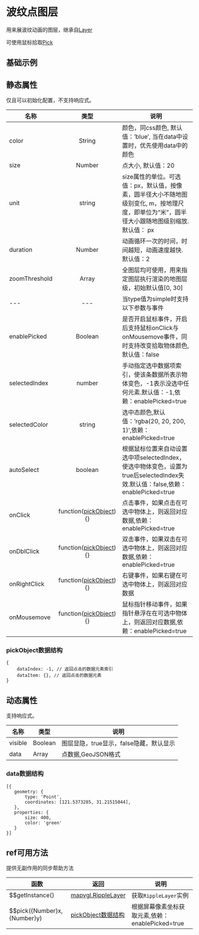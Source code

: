 # 波纹点图层
用来展波纹动画的图层，继承自[Layer](https://mapv.baidu.com/gl/docs/Layer.html)

可使用鼠标拾取[Pick](https://mapv.baidu.com/gl/docs/Pick.html)

## 基础示例

<vuep template="#example"></vuep>

<script v-pre type="text/x-template" id="example">

  <template>
    <div class="bmap-page-container">
      <el-bmap vid="bmapDemo" :zoom="zoom" :center="center" class="bmap-demo">
        <el-bmapv-view>
            <el-bmapv-ripple-layer :size="size" :color="color" :data="data"></el-bmapv-ripple-layer>
        </el-bmapv-view>
      </el-bmap>
    </div>
  </template>

  <style>
    .bmap-demo {
      height: 300px;
    }
  </style>

  <script>
  
    module.exports = {
      name: 'bmap-page',
      data() {
        
        return {
          count: 1,
          zoom: 14,
          center: [121.5273285, 31.21515044],
          color: '#ffffff',
          size: 100,
          data: [{
              geometry: {
                  type: 'Point',
                  coordinates: [121.5273285, 31.21515044],
              },
              properties: {
                size: 300,
                color: 'red'
              }
              },{
              geometry: {
                  type: 'Point',
                  coordinates: [121.5373285, 31.21515044],
              },
              properties: {
                  size: 400,
                  color: 'green'
              }
          },{
             geometry: {
                 type: 'Point',
                 coordinates: [121.5573285, 31.21515044],
             },
             properties: {
             }
         }]
        };
      },
      mounted(){
      },
      methods: {
      }
    };
  </script>

</script>


## 静态属性
仅且可以初始化配置，不支持响应式。

名称 | 类型 | 说明
---|:---:|---
color | String | 颜色，同css颜色, 默认值：’blue’, 当在data中设置时，优先使用data中的颜色
size | Number | 点大小, 默认值：20
unit | string | size属性的单位。可选值：px，默认值，按像素，圆半径大小不随地图级别变化, m，按地理尺度，即单位为“米”，圆半径大小跟随地图级别缩放. 默认值： px
duration | Number | 动画循环一次的时间，时间越短，动画速度越快. 默认值：2
zoomThreshold | Array | 全图层均可使用，用来指定图层执行渲染的地图层级，初始默认值[0, 30]
---|---|当type值为simple时支持以下参数与事件
enablePicked | Boolean | 是否开启鼠标事件，开启后支持鼠标onClick与onMousemove事件，同时支持改变拾取物体颜色,默认值：false
selectedIndex | number | 手动指定选中数据项索引，使该条数据所表示物体变色，-1表示没选中任何元素.默认值：-1,依赖：enablePicked=true
selectedColor | string | 选中态颜色,默认值：’rgba(20, 20, 200, 1)’,依赖：enablePicked=true
autoSelect | boolean | 根据鼠标位置来自动设置选中项selectedIndex，使选中物体变色，设置为true后selectedIndex失效.默认值：false,依赖：enablePicked=true
onClick | function([pickObject](#pickObject数据结构)){} | 点击事件，如果点击在可选中物体上，则返回对应数据,依赖：enablePicked=true
onDblClick | function([pickObject](#pickObject数据结构)){} | 双击事件，如果双击在可选中物体上，则返回对应数据,依赖：enablePicked=true
onRightClick | function([pickObject](#pickObject数据结构)){} | 右键事件，如果右键在可选中物体上，则返回对应数据
onMousemove | function([pickObject](#pickObject数据结构)){} | 鼠标指针移动事件，如果指针悬浮在在可选中物体上，则返回对应数据,依赖：enablePicked=true

### pickObject数据结构
```
{
    dataIndex: -1, // 返回点击的数据元素索引
    dataItem: {}, // 返回点击的数据元素
}
```


## 动态属性
支持响应式。

名称 | 类型 | 说明
---|---|---|
visible | Boolean | 图层显隐，true显示，false隐藏，默认显示
data | Array  | 点数据,GeoJSON格式
                         
### data数据结构
```
[{
   geometry: {
       type: 'Point',
       coordinates: [121.5373285, 31.21515044],
   },
   properties: {
       size: 400,
       color: 'green'
   }
}]
```

## ref可用方法
提供无副作用的同步帮助方法

函数 | 返回 | 说明
---|---|---|
$$getInstance() | [mapvgl.RippleLayer](https://mapv.baidu.com/gl/docs/RippleLayer.html) | 获取`RippleLayer`实例
$$pick({Number}x, {Number}y) | [pickObject数据结构](#pickObject数据结构) | 根据屏幕像素坐标获取元素,依赖：enablePicked=true
